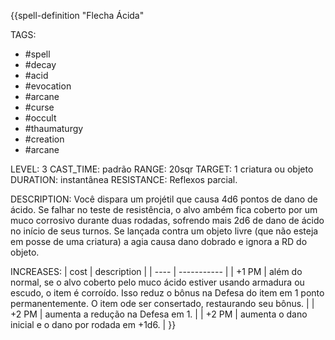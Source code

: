 {{spell-definition "Flecha Ácida"

TAGS:
- #spell
- #decay
- #acid
- #evocation
- #arcane
- #curse
- #occult
- #thaumaturgy
- #creation
- #arcane

LEVEL: 3
CAST_TIME: padrão
RANGE: 20sqr
TARGET: 1 criatura ou objeto
DURATION: instantânea
RESISTANCE: Reflexos parcial.

DESCRIPTION:
Você dispara um projétil que causa 4d6 pontos de dano de ácido. Se falhar no teste de resistência, o alvo ambém fica coberto por um muco corrosivo durante duas rodadas, sofrendo mais 2d6 de dano de ácido no início de seus turnos. Se lançada contra um objeto livre (que não esteja em posse de uma criatura) a agia causa dano dobrado e ignora a RD do objeto.

INCREASES:
| cost | description |
| ---- | ----------- |
| +1 PM | além do normal, se o alvo coberto pelo muco ácido estiver usando armadura ou escudo, o item é corroído. Isso reduz o bônus na Defesa do item em 1 ponto permanentemente. O item ode ser consertado, restaurando seu bônus. |
| +2 PM | aumenta a redução na Defesa em 1. |
| +2 PM | aumenta o dano inicial e o dano por rodada em +1d6. |
}}
